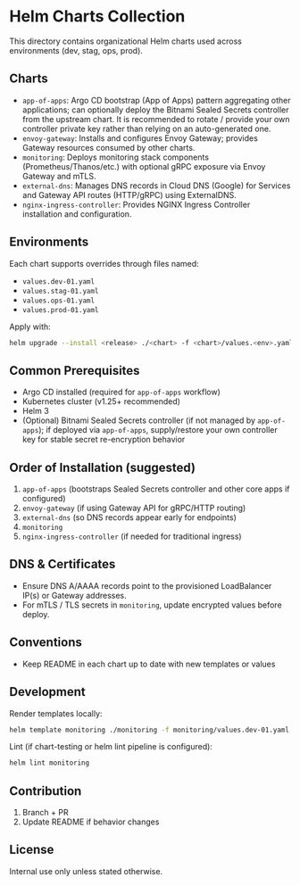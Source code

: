 # Helm Charts Collection

This directory contains organizational Helm charts used across environments (dev, stag, ops, prod).

## Charts
- `app-of-apps`: Argo CD bootstrap (App of Apps) pattern aggregating other applications; can optionally deploy the Bitnami Sealed Secrets controller from the upstream chart. It is recommended to rotate / provide your own controller private key rather than relying on an auto-generated one.
- `envoy-gateway`: Installs and configures Envoy Gateway; provides Gateway resources consumed by other charts.
- `monitoring`: Deploys monitoring stack components (Prometheus/Thanos/etc.) with optional gRPC exposure via Envoy Gateway and mTLS.
- `external-dns`: Manages DNS records in Cloud DNS (Google) for Services and Gateway API routes (HTTP/gRPC) using ExternalDNS.
- `nginx-ingress-controller`: Provides NGINX Ingress Controller installation and configuration.

## Environments
Each chart supports overrides through files named:
- `values.dev-01.yaml`
- `values.stag-01.yaml`
- `values.ops-01.yaml`
- `values.prod-01.yaml`

Apply with:
```bash
helm upgrade --install <release> ./<chart> -f <chart>/values.<env>.yaml -n <namespace>
```

## Common Prerequisites
- Argo CD installed (required for `app-of-apps` workflow)
- Kubernetes cluster (v1.25+ recommended)
- Helm 3
- (Optional) Bitnami Sealed Secrets controller (if not managed by `app-of-apps`); if deployed via `app-of-apps`, supply/restore your own controller key for stable secret re-encryption behavior

## Order of Installation (suggested)
1. `app-of-apps` (bootstraps Sealed Secrets controller and other core apps if configured)
2. `envoy-gateway` (if using Gateway API for gRPC/HTTP routing)
3. `external-dns` (so DNS records appear early for endpoints)
4. `monitoring`
5. `nginx-ingress-controller` (if needed for traditional ingress)

## DNS & Certificates
- Ensure DNS A/AAAA records point to the provisioned LoadBalancer IP(s) or Gateway addresses.
- For mTLS / TLS secrets in `monitoring`, update encrypted values before deploy.

## Conventions
- Keep README in each chart up to date with new templates or values

## Development
Render templates locally:
```bash
helm template monitoring ./monitoring -f monitoring/values.dev-01.yaml | less
```

Lint (if chart-testing or helm lint pipeline is configured):
```bash
helm lint monitoring
```

## Contribution
1. Branch + PR
2. Update README if behavior changes

## License
Internal use only unless stated otherwise.
